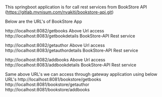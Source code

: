 This springboot application is for call rest services from BookStore API (https://gitlab.mynisum.com/nvakiti/bookstore-api.git)

Below are the URL's of BookStore App

http://localhost:8082/getbooks 
Above Url access http://localhost:8083/getbookdetails BookStore-API Rest service

http://localhost:8082/getauthor
Above Url access http://localhost:8083/getauthordetails BookStore-API Rest service

http://localhost:8082/addbooks
Above Url access http://localhost:8083/addbookdetails BookStore-API Rest service


Same above URL's we can access through gateway application using below URL's
http://localhost:8081/bookstore/getbooks
http://localhost:8081/bookstore/getauthor
http://localhost:8081/bookstore/addbooks


